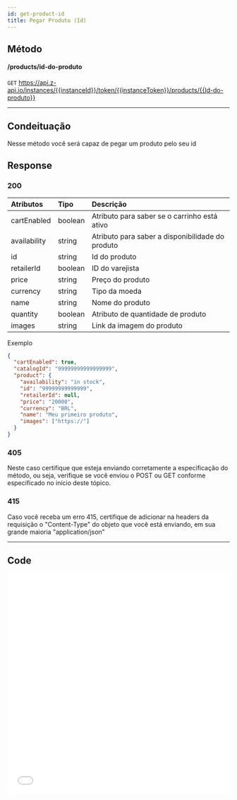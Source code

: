 ```yaml
---
id: get-product-id
title: Pegar Produto (Id)
---
```


## Método

#### /products/id-do-produto

`GET` https://api.z-api.io/instances/{{instanceId}}/token/{{instanceToken}}/products/{{Id-do-produto}}

---

## Condeituação

Nesse método você será capaz de pegar um produto pelo seu id

## Response

### 200

| Atributos    | Tipo    | Descrição                                        |
| :----------- | :------ | :----------------------------------------------- |
| cartEnabled  | boolean | Atributo para saber se o carrinho está ativo     |
| availability | string  | Atributo para saber a disponibilidade do produto |
| id           | string  | Id do produto                                    |
| retailerId   | boolean | ID do varejista                                  |
| price        | string  | Preço do produto                                 |
| currency     | string  | Tipo da moeda                                    |
| name         | string  | Nome do produto                                  |
| quantity     | boolean | Atributo de quantidade de produto                |
| images       | string  | Link da imagem do produto                        |

Exemplo

```json
{
  "cartEnabled": true,
  "catalogId": "99999999999999999",
  "product": {
    "availability": "in stock",
    "id": "99999999999999",
    "retailerId": null,
    "price": "20000",
    "currency": "BRL",
    "name": "Meu primeiro produto",
    "images": ["https://"]
  }
}
```

### 405

Neste caso certifique que esteja enviando corretamente a especificação do método, ou seja, verifique se você enviou o POST ou GET conforme especificado no início deste tópico.

### 415

Caso você receba um erro 415, certifique de adicionar na headers da requisição o "Content-Type" do objeto que você está enviando, em sua grande maioria "application/json"

---

## Code

<iframe src="//api.apiembed.com/?source=https://raw.githubusercontent.com/Z-API/z-api-docs/main/json-examples/get-product-id.json&targets=all" frameborder="0" scrolling="no" width="100%" height="500px" seamless></iframe>
